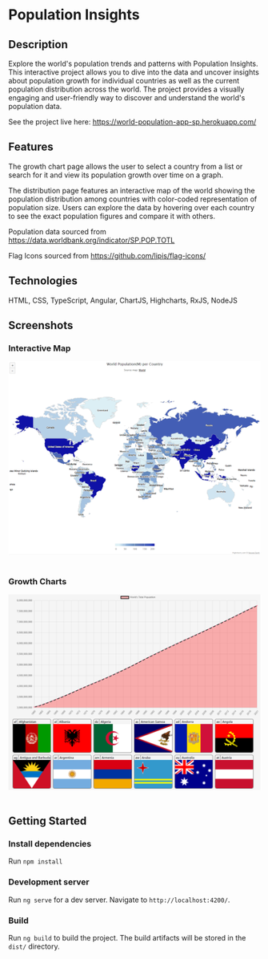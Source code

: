 # Population Insights

## Description

Explore the world's population trends and patterns with Population Insights. This interactive project allows you to dive into the data and uncover insights about population growth for individual countries as well as the current population distribution across the world. The project provides a visually engaging and user-friendly way to discover and understand the world's population data.

See the project live here: https://world-population-app-sp.herokuapp.com/

## Features

The growth chart page allows the user to select a country from a list or search for it and view its population growth over time on a graph.

The distribution page features an interactive map of the world showing the population distribution among countries with color-coded representation of population size. Users can explore the data by hovering over each country to see the exact population figures and compare it with others.

Population data sourced from https://data.worldbank.org/indicator/SP.POP.TOTL

Flag Icons sourced from https://github.com/lipis/flag-icons/

## Technologies

HTML, CSS, TypeScript, Angular, ChartJS, Highcharts, RxJS, NodeJS

## Screenshots

### Interactive Map
![alt text](https://github.com/sigipeschke/World-Population-App/blob/master/src/assets/population-img.PNG)
<br /><br />

### Growth Charts
![alt text](https://github.com/sigipeschke/World-Population-App/blob/master/src/assets/population-img-2.PNG)
<br /><br />

## Getting Started

### Install dependencies

Run `npm install`

### Development server

Run `ng serve` for a dev server. Navigate to `http://localhost:4200/`.

### Build

Run `ng build` to build the project. The build artifacts will be stored in the `dist/` directory.
